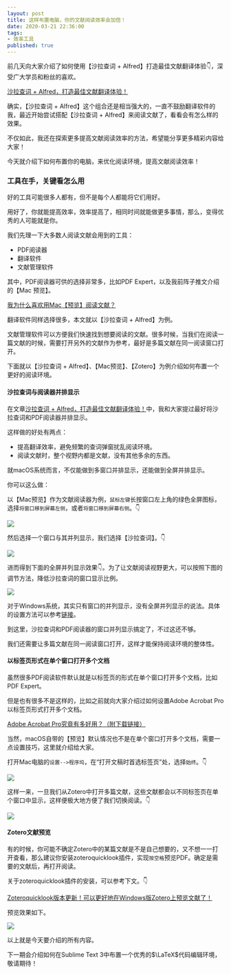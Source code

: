 ```yaml
---
layout: post
title: 这样布置电脑，你的文献阅读效率会加倍！
date: 2020-03-21 22:36:00
tags: 
- 效率工具
published: true
---
```


前几天向大家介绍了如何使用【沙拉查词 + Alfred】打造最佳文献翻译体验👇，深受广大学员和粉丝的喜欢。

[沙拉查词 + Alfred，打造最佳文献翻译体验！](https://mp.weixin.qq.com/s/1D1I1WpiPS2diDZtfJT9Hg)

确实，【沙拉查词 + Alfred】这个组合还是相当强大的，一直不鼓励翻译软件的我，最近开始尝试搭配【沙拉查词 + Alfred】来阅读文献了，看看会有怎么样的效果。

不仅如此，我还在探索更多提高文献阅读效率的方法，希望能分享更多精彩内容给大家！

今天就介绍下如何布置你的电脑，来优化阅读环境，提高文献阅读效率！

### 工具在手，关键看怎么用

好的工具可能很多人都有，但不是每个人都能将它们用好。

用好了，你就能提高效率，效率提高了，相同时间就能做更多事情，那么，变得优秀的人可能就是你。

我们先理一下大多数人阅读文献会用到的工具：

- PDF阅读器
- 翻译软件
- 文献管理软件

其中，PDF阅读器可供的选择非常多，比如PDF Expert，以及我前阵子推文介绍的【Mac 预览】。

[我为什么喜欢用Mac【预览】阅读文献？](https://mp.weixin.qq.com/s/vvca56AIZcOLQoZ_KmR-dw)

翻译软件同样选择很多，本文就以【沙拉查词 + Alfred】为例。

文献管理软件可以方便我们快速找到想要阅读的文献。很多时候，当我们在阅读一篇文献的时候，需要打开另外的文献作为参考，最好是多篇文献在同一阅读窗口打开。

下面就以【沙拉查词 + Alfred】、【Mac预览】、【Zotero】为例介绍如何布置一个更好的阅读环境。

#### 沙拉查词与阅读器并排显示

在文章[沙拉查词 + Alfred，打造最佳文献翻译体验！](https://mp.weixin.qq.com/s/1D1I1WpiPS2diDZtfJT9Hg)中，我和大家提过最好将沙拉查词和PDF阅读器并排显示。

这样做的好处有两点：

- 提高翻译效率，避免频繁的查词弹窗扰乱阅读环境。
- 阅读文献时，整个视野内都是文献，没有其他多余的东西。

就macOS系统而言，不仅能做到多窗口并排显示，还能做到全屏并排显示。

你可以这么做：

以【Mac预览】作为文献阅读器为例，`鼠标左键`长按窗口左上角的绿色全屏图标，选择`将窗口移到屏幕左侧`，或者`将窗口移到屏幕右侧`。👇

![](https://tva1.sinaimg.cn/large/00831rSTly1gd2dpympbzj315o0qojxe.jpg)

然后选择一个窗口与其并列显示，我们选择【沙拉查词】。👇

![](https://tva1.sinaimg.cn/large/00831rSTly1gd2dtq2y36j315n0qn45h.jpg)

进而得到下面的全屏并列显示效果👇。为了让文献阅读视野更大，可以按照下图的调节方法，降低沙拉查词的窗口显示比例。

![](https://tva1.sinaimg.cn/large/00831rSTly1gd2dy1hg8yj315n0qndm9.jpg)

对于Windows系统，其实只有窗口的并列显示，没有全屏并列显示的说法。具体的设置方法可以参考[链接](https://jingyan.baidu.com/article/64d05a021bc9aade55f73bf3.html "Windows 并排显示窗口")。

到这里，沙拉查词和PDF阅读器的窗口并列显示搞定了，不过这还不够。

我们还需要让多篇文献在同一阅读窗口打开，这样才能保持阅读环境的整体性。

#### 以标签页形式在单个窗口打开多个文档

虽然很多PDF阅读软件默认就是以标签页的形式在单个窗口打开多个文档，比如PDF Expert。

但是也有很多不是这样的，比如之前就向大家介绍过如何设置Adobe Acrobat Pro以标签页形式打开多个文档。

[Adobe Acrobat Pro究竟有多好用？（附下载链接）](https://mp.weixin.qq.com/s/SmnyrIS0uJ0XhjqA1duRUg)

当然，macOS自带的【预览】默认情况也不是在单个窗口打开多个文档，需要一点设置技巧，这里就介绍给大家。

打开Mac电脑的`设置-->程序坞`，在“打开文稿时首选标签页”处，选择`始终`。👇

![](https://tva1.sinaimg.cn/large/00831rSTly1gd2ec430i2j30k80ctgme.jpg)

这样一来，一旦我们从Zotero中打开多篇文献，这些文献都会以不同标签页在单个窗口中显示，这样便极大地方便了我们切换阅读。👇

![](https://tva1.sinaimg.cn/large/00831rSTly1gd2eoafznbj315n0qn0zu.jpg)

#### Zotero文献预览

有的时候，你可能不确定Zotero中的某篇文献是不是自己想要的，又不想一一打开查看，那么建议你安装zoteroquicklook插件，实现`按空格`预览PDF。确定是需要的文献后，再打开阅读。

关于zoteroquicklook插件的安装，可以参考下文。👇

[Zoteroquicklook版本更新！可以更好地在Windows版Zotero上预览文献了！](https://mp.weixin.qq.com/s/Cc1Y0QcDzePHWUkKp_MPIQ)

预览效果如下。

![](https://tva1.sinaimg.cn/large/00831rSTly1gd2etnxgwpj315n0oq7af.jpg)

以上就是今天要介绍的所有内容。

下一期会介绍如何在Sublime Text 3中布置一个优秀的$\LaTeX$代码编辑环境，敬请期待！

